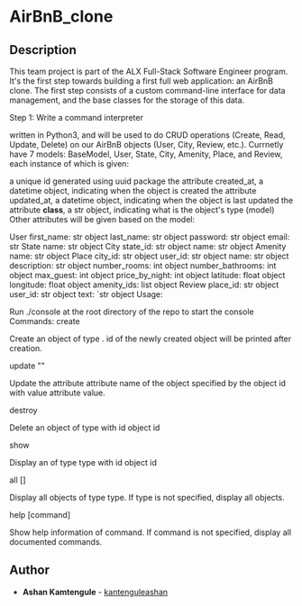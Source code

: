 # AirBnB_clone
## Description
This team project is part of the ALX Full-Stack Software Engineer program. 
It's the first step towards building a first full web application: an AirBnB clone.
The first step consists of a custom command-line interface for data management, and the base classes for the storage of this data.

Step 1: Write a command interpreter<console>

written in Python3, and will be used to do CRUD operations (Create, Read, Update, Delete) on our AirBnB objects (User, City, Review, etc.).
Currnetly have 7 models: BaseModel, User, State, City, Amenity, Place, and Review, each instance of which is given:

a unique id generated using uuid package
the attribute created_at, a datetime object, indicating when the object is created
the attribute updated_at, a datetime object, indicating when the object is last updated
the attribute __class__, a str object, indicating what is the object's type (model)
Other attributes will be given based on the model:

User
    first_name: str object
    last_name: str object
    password: str object
    email: str
State
    name: str object
City
    state_id: str object
    name: str object
Amenity
    name: str object
Place
    city_id: str object
    user_id: str object
    name: str object
    description: str object
    number_rooms: int object
    number_bathrooms: int object
    max_guest: int object
    price_by_night: int object
    latitude: float object
    longitude: float object
    amenity_ids: list object
Review
    place_id: str object
    user_id: str object
    text: `str object
Usage:

Run ./console at the root directory of the repo to start the console Commands: create

Create an object of type . id of the newly created object will be printed after creation.

update ""

Update the attribute attribute name of the object specified by the object id with value attribute value.

destroy

Delete an object of type with id object id

show

Display an of type type with id object id

all []

Display all objects of type type. If type is not specified, display all objects.

help [command]

Show help information of command. If command is not specified, display all documented commands.

## Author
* **Ashan Kamtengule** - [kantenguleashan](https://github.com/kantenguleashan)
